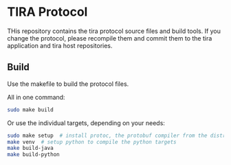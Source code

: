 # TIRA Protocol

THis repository contains the tira protocol source files and build tools. If you change the protocol, please recompile them and commit them to the tira application and tira host repositories. 

## Build

Use the makefile to build the protocol files. 

All in one command:

```bash
sudo make build
```

Or use the individual targets, depending on your needs:

```bash
sudo make setup  # install protoc, the protobuf compiler from the distribution
make venv  # setup python to compile the python targets
make build-java
make build-python
```
